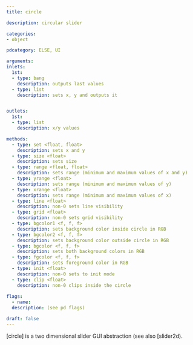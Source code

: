 ```yaml
---
title: circle

description: circular slider

categories:
- object

pdcategory: ELSE, UI

arguments:
inlets:
  1st:
  - type: bang
    description: outputs last values
  - type: list
    description: sets x, y and outputs it


outlets:
  1st:
  - type: list
    description: x/y values

methods:
  - type: set <float, float>
    description: sets x and y
  - type: size <float>
    description: sets size
  - type: range <float, float>
    description: sets range (minimum and maximum values of x and y)
  - type: yrange <float>
    description: sets range (minimum and maximum values of y)
  - type: xrange <float>
    description: sets range (minimum and maximum values of x)
  - type: line <float>
    description: non-0 sets line visibility
  - type: grid <float>
    description: non-0 sets grid visibility
  - type: bgcolor1 <f, f, f>
    description: sets background color inside circle in RGB
  - type: bgcolor2 <f, f, f>
    description: sets background color outside circle in RGB
  - type: bgcolor <f, f, f>
    description: sets both background colors in RGB
  - type: fgcolor <f, f, f>
    description: sets foreground color in RGB
  - type: init <float>
    description: non-0 sets to init mode
  - type: clip <float>
    description: non-0 clips inside the circle
    
flags:
  - name:
  description: (see pd flags)

draft: false
---
```


[circle] is a two dimensional slider GUI abstraction (see also [slider2d).
